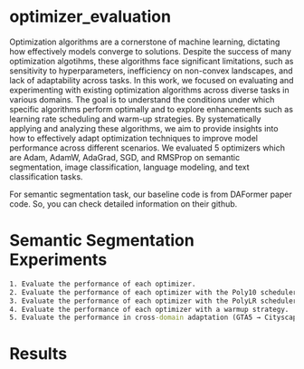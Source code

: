 # optimizer_evaluation

Optimization algorithms are a cornerstone of machine learning, dictating how effectively models converge to solutions. Despite the success of many optimization algotihms, these algorithms face significant limitations, such as sensitivity to hyperparameters, inefficiency on non-convex landscapes, and lack of adaptability across tasks. In this work, we focused on evaluating and experimenting with existing optimization algorithms across diverse tasks in various domains. The goal is to understand the conditions under which specific algorithms perform optimally and to explore enhancements such as learning rate scheduling and warm-up strategies. By systematically applying and analyzing these algorithms, we aim to provide insights into how to effectively adapt optimization techniques to improve model performance across different scenarios. We evaluated 5 optimizers which are Adam, AdamW, AdaGrad, SGD, and RMSProp on semantic segmentation, image classification, language modeling, and text classification tasks. 

For semantic segmentation task, our baseline code is from DAFormer paper code. So, you can check detailed information on their github.

# Semantic Segmentation Experiments
``` cmd
1. Evaluate the performance of each optimizer.
2. Evaluate the performance of each optimizer with the Poly10 scheduler.
3. Evaluate the performance of each optimizer with the PolyLR scheduler.
4. Evaluate the performance of each optimizer with a warmup strategy.
5. Evaluate the performance in cross-domain adaptation (GTA5 → Cityscapes) to check generalization performance.
```

# Results






